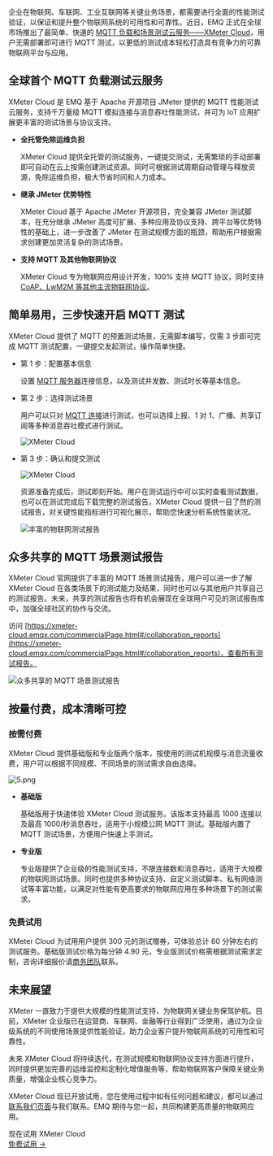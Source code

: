 企业在物联网、车联网、工业互联网等关键业务场景，都需要进行全面的性能测试验证，以保证和提升整个物联网系统的可用性和可靠性。近日，EMQ 正式在全球市场推出了最简单、快速的 [MQTT 负载和场景测试云服务——XMeter Cloud](https://www.emqx.com/zh/products/xmeter)，用户无需部署即可进行 MQTT 测试，以更低的测试成本轻松打造具有竞争力的可靠物联网平台与应用。

## 全球首个 MQTT 负载测试云服务

XMeter Cloud 是 EMQ 基于 Apache 开源项目 JMeter 提供的 MQTT 性能测试云服务，支持千万量级 MQTT 模拟连接与消息吞吐性能测试，并可为 IoT 应用扩展更丰富的测试场景与协议支持。

- **全托管免除运维负担**

  XMeter Cloud 提供全托管的测试服务，一键提交测试，无需繁琐的手动部署即可自动在云上按需创建测试资源。同时可根据测试周期自动管理与释放资源，免除运维负担，极大节省时间和人力成本。

- **继承 JMeter 优势特性**

  XMeter Cloud 基于 Apache JMeter 开源项目，完全兼容 JMeter 测试脚本，在充分继承 JMeter 高度可扩展、多种应用及协议支持、跨平台等优势特性的基础上，进一步改善了 JMeter 在测试规模方面的瓶颈，帮助用户根据需求创建更加灵活复杂的测试场景。

- **支持 MQTT 及其他物联网协议**

  XMeter Cloud 专为物联网应用设计开发，100% 支持 MQTT 协议，同时支持 [CoAP、LwM2M 等其他主流物联网协议](https://www.emqx.com/zh/blog/iot-protocols-mqtt-coap-lwm2m)。

## 简单易用，三步快速开启 MQTT 测试

XMeter Cloud 提供了 MQTT 的预置测试场景，无需脚本编写，仅需 3 步即可完成 MQTT 测试配置，一键提交发起测试，操作简单快捷。

- 第 1 步：配置基本信息

  设置 [MQTT 服务器](https://www.emqx.com/zh/mqtt/public-mqtt5-broker)连接信息，以及测试并发数、测试时长等基本信息。

- 第 2 步：选择测试场景

  用户可以只对 [MQTT 连接](https://www.emqx.com/zh/blog/emqx-v-5-0-released)进行测试，也可以选择上报、1 对 1、广播、共享订阅等多种消息吞吐模式进行测试。

  ![XMeter Cloud](https://assets.emqx.com/images/8129fa5fa303b05ffe81068710f0e31d.png)

- 第 3 步：确认和提交测试

  ![XMeter Cloud](https://assets.emqx.com/images/d12d0ea5215ce678c129b9b467f20809.png)

  资源准备完成后，测试即刻开始。用户在测试运行中可以实时查看测试数据，也可以在测试完成后下载完整的测试报告。XMeter Cloud 提供一目了然的测试报告，对关键性能指标进行可视化展示，帮助您快速分析系统性能状况。

  ![丰富的物联网测试报告](https://assets.emqx.com/images/de409fd55ee2b51d4b4854a124c24566.png)

## 众多共享的 MQTT 场景测试报告

XMeter Cloud 官网提供了丰富的 MQTT 场景测试报告，用户可以进一步了解 XMeter Cloud 在各类场景下的测试能力及结果，同时也可以与其他用户共享自己的测试报告。未来，共享的测试报告也将有机会展现在全球用户可见的测试报告库中，加强全球社区的协作与交流。

访问 [https://xmeter-cloud.emqx.com/commercialPage.html#/collaboration_reports](https://xmeter-cloud.emqx.com/commercialPage.html#/collaboration_reports)，查看所有测试报告。

![众多共享的 MQTT 场景测试报告](https://assets.emqx.com/images/7a97a2a1cb7ad9821e030273f58d1d63.png)


## 按量付费，成本清晰可控

### 按需付费

XMeter Cloud 提供基础版和专业版两个版本，按使用的测试机规模与消息流量收费，用户可以根据不同规模、不同场景的测试需求自由选择。


![5.png](https://assets.emqx.com/images/ac49f76f91ec69cb7e88d3be52373732.png)

- **基础版**

  基础版用于快速体验 XMeter Cloud 测试服务。该版本支持最高 1000 连接以及最高 1000/秒消息吞吐，适用于小规模公网 MQTT 测试。基础版内置了 MQTT 测试场景，方便用户快速上手测试。

- **专业版**

  专业版提供了企业级的性能测试支持，不限连接数和消息吞吐，适用于大规模的物联网测试场景。同时也提供多种协议支持、自定义测试脚本、私有网络测试等丰富功能，以满足对性能有更高要求的物联网应用在多种场景下的测试需求。

### 免费试用

  XMeter Cloud 为试用用户提供 300 元的测试赠券，可体验总计 60 分钟左右的测试服务。基础版测试价格为每分钟 4.90 元，专业版测试价格需根据测试需求定制，咨询详细报价请[商务团队](https://www.emqx.com/zh/blog/iot-mqtt-testing-cloud-service-xmeter-cloud-officially-released)联系。

## 未来展望

XMeter 一直致力于提供大规模的性能测试支持，为物联网关键业务保驾护航。目前，XMeter 企业版已在运营商、车联网、金融等行业得到广泛使用，通过为企业级系统的不同使用场景提供性能验证，助力企业客户提升物联网系统的可用性和可靠性。

未来 XMeter Cloud 将持续迭代，在测试规模和物联网协议支持方面进行提升，同时提供更加完善的运维监控和定制化增值服务等，帮助物联网客户保障关键业务质量，增强企业核心竞争力。

XMeter Cloud 现已开放试用，您在使用过程中如有任何问题和建议，都可以通过[联系我们页面](https://www.emqx.com/zh/contact?product=xmeter)与我们联系。EMQ 期待与您一起，共同构建更高质量的物联网应用。



<section class="promotion">
    <div>
        现在试用 XMeter Cloud
    </div>
    <a href="https://www.emqx.com/zh/signup?continue=https://xmeter-cloud.emqx.com/commercialPage.html" class="button is-gradient px-5">免费试用 →</a>
</section>
